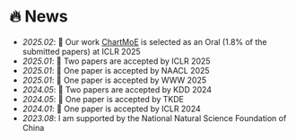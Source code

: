 # 🔥 News
- *2025.02*: 🎉 Our work [ChartMoE](https://openreview.net/forum?id=o5TsWTUSeF) is selected as an Oral (1.8% of the submitted papers) at ICLR 2025 
- *2025.01*: 🎉 Two papers are accepted by ICLR 2025
- *2025.01*: 🎉 One paper is accepted by NAACL 2025
- *2025.01*: 🎉 One paper is accepted by WWW 2025
- *2024.05*: 🎉 Two papers are accepted by KDD 2024
- *2024.05*: 🎉 One paper is accepted by TKDE
- *2024.01*: 🎉 One paper is accepted by ICLR 2024
- *2023.08*: I am supported by the National Natural Science Foundation of China
